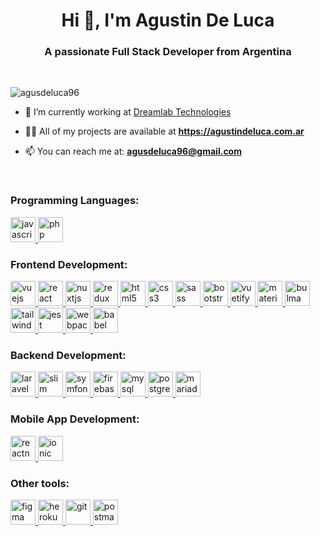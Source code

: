 <h1 align="center">Hi 👋, I'm Agustin De Luca</h1>
<h3 align="center">A passionate Full Stack Developer from Argentina</h3>

<br>
<p align="left"> <img src="https://komarev.com/ghpvc/?username=agusdeluca96&label=Profile%20views&color=0e75b6&style=flat" alt="agusdeluca96" /> </p>

- 🤝 I’m currently working at [Dreamlab Technologies](https://dreamlab.net/)

- 👨‍💻 All of my projects are available at **https://agustindeluca.com.ar**

- 📫 You can reach me at: **agusdeluca96@gmail.com**

<br>
<h3 align="left">Programming Languages:</h3>
<p align="left">
  <a href="https://developer.mozilla.org/en-US/docs/Web/JavaScript"
     target="_blank">
    <img src="https://devicons.github.io/devicon/devicon.git/icons/javascript/javascript-original.svg"
         alt="javascript"
         width="40"
         height="40" />
  </a>
  <a href="https://www.php.net"
     target="_blank">
    <img src="https://devicons.github.io/devicon/devicon.git/icons/php/php-original.svg"
         alt="php"
         width="40"
         height="40" />
  </a>
</p>

<h3 align="left">Frontend Development:</h3>
<p align="left">
  <a href="https://vuejs.org/"
     target="_blank">
    <img src="https://devicons.github.io/devicon/devicon.git/icons/vuejs/vuejs-original-wordmark.svg"
         alt="vuejs"
         width="40"
         height="40" />
  </a>
  <a href="https://reactjs.org/"
     target="_blank">
    <img src="https://devicons.github.io/devicon/devicon.git/icons/react/react-original-wordmark.svg"
         alt="react"
         width="40"
         height="40" />
  </a>
  <a href="https://nuxtjs.org/"
     target="_blank">
    <img src="https://www.vectorlogo.zone/logos/nuxtjs/nuxtjs-icon.svg"
         alt="nuxtjs"
         width="40"
         height="40" />
  </a>
  <a href="https://redux.js.org"
     target="_blank">
    <img src="https://devicons.github.io/devicon/devicon.git/icons/redux/redux-original.svg"
         alt="redux"
         width="40"
         height="40" />
  </a>
  <a href="https://www.w3.org/html/"
     target="_blank">
    <img src="https://devicons.github.io/devicon/devicon.git/icons/html5/html5-original-wordmark.svg"
         alt="html5"
         width="40"
         height="40" />
  </a>
  <a href="https://www.w3schools.com/css/"
     target="_blank">
    <img src="https://devicons.github.io/devicon/devicon.git/icons/css3/css3-original-wordmark.svg"
         alt="css3"
         width="40"
         height="40" />
  </a>
  <a href="https://sass-lang.com"
     target="_blank">
    <img src="https://devicons.github.io/devicon/devicon.git/icons/sass/sass-original.svg"
         alt="sass"
         width="40"
         height="40" />
  </a>
  <a href="https://getbootstrap.com"
     target="_blank">
    <img src="https://devicons.github.io/devicon/devicon.git/icons/bootstrap/bootstrap-plain.svg"
         alt="bootstrap"
         width="40"
         height="40" />
  </a>
  <a href="https://vuetifyjs.com/en/"
     target="_blank">
    <img src="https://bestofjs.org/logos/vuetify.svg"
         alt="vuetify"
         width="40"
         height="40" />
  </a>
  <a href="https://materializecss.com/"
     target="_blank">
    <img src="https://raw.githubusercontent.com/prplx/svg-logos/5585531d45d294869c4eaab4d7cf2e9c167710a9/svg/materialize.svg"
         alt="materialize"
         width="40"
         height="40" />
  </a>
  <a href="https://bulma.io/"
     target="_blank">
    <img src="https://raw.githubusercontent.com/gilbarbara/logos/804dc257b59e144eaca5bc6ffd16949752c6f789/logos/bulma.svg"
         alt="bulma"
         width="40"
         height="40" />
  </a>
  <a href="https://tailwindcss.com/"
     target="_blank">
    <img src="https://www.vectorlogo.zone/logos/tailwindcss/tailwindcss-icon.svg"
         alt="tailwind"
         width="40"
         height="40" />
  </a>
  <a href="https://jestjs.io"
     target="_blank">
    <img src="https://www.vectorlogo.zone/logos/jestjsio/jestjsio-icon.svg"
         alt="jest"
         width="40"
         height="40" />
  </a>
  <a href="https://webpack.js.org"
     target="_blank">
    <img src="https://devicons.github.io/devicon/devicon.git/icons/webpack/webpack-original.svg"
         alt="webpack"
         width="40"
         height="40" />
  </a>
  <a href="https://babeljs.io/"
     target="_blank">
    <img src="https://www.vectorlogo.zone/logos/babeljs/babeljs-icon.svg"
         alt="babel"
         width="40"
         height="40" />
  </a>
</p>

<h3 align="left">Backend Development:</h3>
<p align="left">
  <a href="https://laravel.com/"
     target="_blank">
    <img src="https://devicons.github.io/devicon/devicon.git/icons/laravel/laravel-plain-wordmark.svg"
         alt="laravel"
         width="40"
         height="40" />
  </a>
  <a href="https://www.slimframework.com/"
     target="_blank">
    <img src="https://www.slimframework.com/assets/images/favicon.png"
         alt="slim"
         width="40"
         height="40" />
  </a>
  <a href="https://symfony.com"
     target="_blank">
    <img src="https://symfony.com/logos/symfony_black_03.svg"
         alt="symfony"
         width="40"
         height="40" />
  </a>
  <a href="https://firebase.google.com/"
     target="_blank">
    <img src="https://www.vectorlogo.zone/logos/firebase/firebase-icon.svg"
         alt="firebase"
         width="40"
         height="40" />
  </a>
  <a href="https://www.mysql.com/"
     target="_blank">
    <img src="https://devicons.github.io/devicon/devicon.git/icons/mysql/mysql-original-wordmark.svg"
         alt="mysql"
         width="40"
         height="40" />
  </a>
  <a href="https://www.postgresql.org"
     target="_blank">
    <img src="https://devicons.github.io/devicon/devicon.git/icons/postgresql/postgresql-original-wordmark.svg"
         alt="postgresql"
         width="40"
         height="40" />
  </a>
  <a href="https://mariadb.org/"
     target="_blank">
    <img src="https://www.vectorlogo.zone/logos/mariadb/mariadb-icon.svg"
         alt="mariadb"
         width="40"
         height="40" />
  </a>
</p>

<h3 align="left">Mobile App Development:</h3>
<p align="left">
  <a href="https://reactnative.dev/"
     target="_blank">
    <img src="https://reactnative.dev/img/header_logo.svg"
         alt="reactnative"
         width="40"
         height="40" />
  </a>
  <a href="https://ionicframework.com"
     target="_blank">
    <img src="https://upload.wikimedia.org/wikipedia/commons/d/d1/Ionic_Logo.svg"
         alt="ionic"
         width="40"
         height="40" />
  </a>
</p>

<h3 align="left">Other tools:</h3>
<p align="left">
  <a href="https://www.figma.com/"
     target="_blank">
    <img src="https://www.vectorlogo.zone/logos/figma/figma-icon.svg"
         alt="figma"
         width="40"
         height="40" />
  </a>
  <a href="https://heroku.com"
     target="_blank">
    <img src="https://www.vectorlogo.zone/logos/heroku/heroku-icon.svg"
         alt="heroku"
         width="40"
         height="40" />
  </a>
  <a href="https://git-scm.com/"
     target="_blank">
    <img src="https://www.vectorlogo.zone/logos/git-scm/git-scm-icon.svg"
         alt="git"
         width="40"
         height="40" />
  </a>
  <a href="https://postman.com"
     target="_blank">
    <img src="https://www.vectorlogo.zone/logos/getpostman/getpostman-icon.svg"
         alt="postman"
         width="40"
         height="40" />
  </a>
</p>
